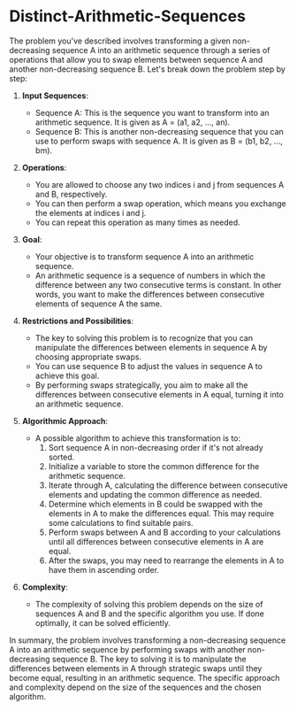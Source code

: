 # Distinct-Arithmetic-Sequences

The problem you've described involves transforming a given non-decreasing sequence A into an arithmetic sequence through a series of operations that allow you to swap elements between sequence A and another non-decreasing sequence B. Let's break down the problem step by step:

1. **Input Sequences**:
   - Sequence A: This is the sequence you want to transform into an arithmetic sequence. It is given as A = (a1, a2, ..., an).
   - Sequence B: This is another non-decreasing sequence that you can use to perform swaps with sequence A. It is given as B = (b1, b2, ..., bm).

2. **Operations**:
   - You are allowed to choose any two indices i and j from sequences A and B, respectively.
   - You can then perform a swap operation, which means you exchange the elements at indices i and j.
   - You can repeat this operation as many times as needed.

3. **Goal**:
   - Your objective is to transform sequence A into an arithmetic sequence.
   - An arithmetic sequence is a sequence of numbers in which the difference between any two consecutive terms is constant. In other words, you want to make the differences between consecutive elements of sequence A the same.

4. **Restrictions and Possibilities**:
   - The key to solving this problem is to recognize that you can manipulate the differences between elements in sequence A by choosing appropriate swaps.
   - You can use sequence B to adjust the values in sequence A to achieve this goal.
   - By performing swaps strategically, you aim to make all the differences between consecutive elements in A equal, turning it into an arithmetic sequence.

5. **Algorithmic Approach**:
   - A possible algorithm to achieve this transformation is to:
     1. Sort sequence A in non-decreasing order if it's not already sorted.
     2. Initialize a variable to store the common difference for the arithmetic sequence.
     3. Iterate through A, calculating the difference between consecutive elements and updating the common difference as needed.
     4. Determine which elements in B could be swapped with the elements in A to make the differences equal. This may require some calculations to find suitable pairs.
     5. Perform swaps between A and B according to your calculations until all differences between consecutive elements in A are equal.
     6. After the swaps, you may need to rearrange the elements in A to have them in ascending order.

6. **Complexity**:
   - The complexity of solving this problem depends on the size of sequences A and B and the specific algorithm you use. If done optimally, it can be solved efficiently.

In summary, the problem involves transforming a non-decreasing sequence A into an arithmetic sequence by performing swaps with another non-decreasing sequence B. The key to solving it is to manipulate the differences between elements in A through strategic swaps until they become equal, resulting in an arithmetic sequence. The specific approach and complexity depend on the size of the sequences and the chosen algorithm.

